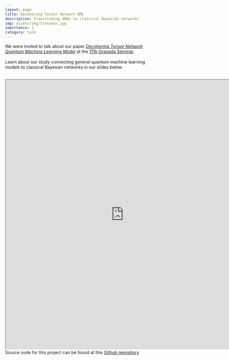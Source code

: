 ```yaml
---
layout: page
title: Decohering Tensor Network QML
description: Transforming QNNs to classical Bayesian networks
img: assets/img/transmon.jpg
importance: 1
category: talk
---
```


We were invited to talk about our paper <a href="https://link.springer.com/epdf/10.1007/s42484-022-00095-9?sharing_token=juY2ONwZu6BxL3Pr4yNZdfe4RwlQNchNByi7wbcMAY46VNXljuQS_H5IuIBH2IzJo-KLgq6brIAUe1T9vl4D8Ob9uJDCsXwFT0VN6vgYuJl-YhIn2xo5cdFaKQlJqC3M0UJ\_d7U1oj2VUiV6ly7wS0Dgb95hBhq6GX0M\_SjFHe4=">*Decohering Tensor Network Quantum Machine Learning Model*</a> at the <a href="https://granadaseminar.com/">17th Granada Seminar</a>. 
<br>
<br>
Learn about our study connecting general quantum machine learning models to classical Bayesian networks in our slides below. 
<!--Also check us out at the <a href="https://meetings.aps.org/Meeting/MAR22/Session/T40.13">2024 American Physical Society (APS) March Meeting</a>.-->
<br>
<iframe src="https://drive.google.com/file/d/1-pPFqqp73LkWdxx78mfdg6QmlqDHDvCJ/preview" width="770" height="880" allow="autoplay"></iframe>
<br>
Source code for this project can be found at this <a href="https://github.com/HaoranLiao/dephased_ttn_mera">Github repository</a>
